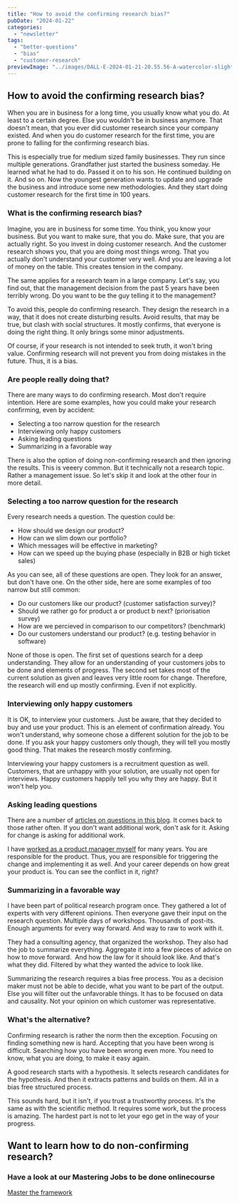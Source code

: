 ```yaml
---
title: "How to avoid the confirming research bias?"
pubDate: "2024-01-22"
categories:
  - "newsletter"
tags:
  - "better-questions"
  - "bias"
  - "customer-research"
previewImage: "../images/DALL·E-2024-01-21-20.55.56-A-watercolor-slightly-geometric-styled-painting-depicting-a-customer-research-scenario.-The-scene-includes-a-customer-with-their-mouth-duct-taped-and.png"
---
```




## How to avoid the confirming research bias?

When you are in business for a long time, you usually know what you do. At least to a certain degree. Else you wouldn't be in business anymore. That doesn't mean, that you ever did customer research since your company existed. And when you do customer research for the first time, you are prone to falling for the confirming research bias. 

This is especially true for medium sized family businesses. They run since multiple generations. Grandfather just started the business someday. He learned what he had to do. Passed it on to his son. He continued building on it. And so on. Now the youngest generation wants to update and upgrade the business and introduce some new methodologies. And they start doing customer research for the first time in 100 years. 

### What is the confirming research bias?

Imagine, you are in business for some time. You think, you know your business. But you want to make sure, that you do. Make sure, that you are actually right. So you invest in doing customer research. And the customer research shows you, that you are doing most things wrong. That you actually don't understand your customer very well. And you are leaving a lot of money on the table. This creates tension in the company.

The same applies for a research team in a large company. Let's say, you find out, that the management decision from the past 5 years have been terribly wrong. Do you want to be the guy telling it to the management?

To avoid this, people do confirming research. They design the research in a way, that it does not create disturbing results. Avoid results, that may be true, but clash with social structures. It mostly confirms, that everyone is doing the right thing. It only brings some minor adjustments. 

Of course, if your research is not intended to seek truth, it won't bring value. Confirming research will not prevent you from doing mistakes in the future. Thus, it is a bias.

### Are people really doing that?

There are many ways to do confirming research. Most don't require intention. Here are some examples, how you could make your research confirming, even by accident:

- Selecting a too narrow question for the research
- Interviewing only happy customers
- Asking leading questions 
- Summarizing in a favorable way

There is also the option of doing non-confirming research and then ignoring the results. This is veeery common. But it technically not a research topic. Rather a management issue. So let's skip it and look at the other four in more detail.

### Selecting a too narrow question for the research

Every research needs a question. The question could be: 

- How should we design our product?
- How can we slim down our portfolio?
- Which messages will be effective in marketing?
- How can we speed up the buying phase (especially in B2B or high ticket sales)

As you can see, all of these questions are open. They look for an answer, but don't have one. On the other side, here are some examples of too narrow but still common:

- Do our customers like our product? (customer satisfaction survey)?
- Should we rather go for product a or product b next? (priorisation survey)
- How are we percieved in comparison to our competitors? (benchmark)
- Do our customers understand our product? (e.g. testing behavior in software)

None of those is open. The first set of questions search for a deep understanding. They allow for an understanding of your customers jobs to be done and elements of progress. The second set takes most of the current solution as given and leaves very little room for change. Therefore, the research will end up mostly confirming. Even if not explicitly. 

### Interviewing only happy customers

It is OK, to interview your customers. Just be aware, that they decided to buy and use your product. This is an element of confirmation already. You won't understand, why someone chose a different solution for the job to be done. If you ask your happy customers only though, they will tell you mostly good thing. That makes the research mostly confirming. 

Interviewing your happy customers is a recruitment question as well. Customers, that are unhappy with your solution, are usually not open for interviews. Happy customers happily tell you why they are happy. But it won't help you. 

### Asking leading questions

There are a number of [articles on questions in this blog](https://utxo.solutions/tag/better-questions/). It comes back to those rather often. If you don't want additional work, don't ask for it. Asking for change is asking for additional work. 

I have [worked as a product manager myself](https://www.linkedin.com/in/martin-betz/) for many years. You are responsible for the product. Thus, you are responsible for triggering the change and implementing it as well. And your career depends on how great your product is. You can see the conflict in it, right?

### Summarizing in a favorable way

I have been part of political research program once. They gathered a lot of experts with very different opinions. Then everyone gave their input on the research question. Multiple days of workshops. Thousands of post-its. Enough arguments for every way forward. And way to raw to work with it. 

They had a consulting agency, that organized the workshop. They also had the job to summarize everything. Aggregate it into a few pieces of advice on how to move forward.  And how the law for it should look like. And that's what they did. Filtered by what they wanted the advice to look like. 

Summarizing the research requires a bias free process. You as a decision maker must not be able to decide, what you want to be part of the output. Else you will filter out the unfavorable things. It has to be focused on data and causality. Not your opinion on which customer was representative. 

### What's the alternative?

Confirming research is rather the norm then the exception. Focusing on finding something new is hard. Accepting that you have been wrong is difficult. Searching how you have been wrong even more. You need to know, what you are doing, to make it easy again.

A good research starts with a hypothesis. It selects research candidates for the hypothesis. And then it extracts patterns and builds on them. All in a bias free structured process.

This sounds hard, but it isn't, if you trust a trustworthy process. It's the same as with the scientific method. It requires some work, but the process is amazing. The hardest part is not to let your ego get in the way of your progress. 



## Want to learn how to do non-confirming research?

### Have a look at our Mastering Jobs to be done onlinecourse

[Master the framework](https://utxo.solutions/services/mastering-jobs-to-be-done-online-workshop/)

